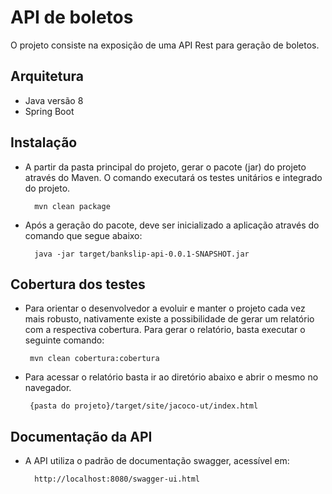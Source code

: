 # API de boletos #

O projeto consiste na exposição de uma API Rest para geração de boletos. 

## Arquitetura 

- Java versão 8
- Spring Boot

## Instalação 

- A partir da pasta principal do projeto, gerar o pacote (jar) do projeto através do Maven.
O comando executará os testes unitários e integrado do projeto.
 
		mvn clean package
 
- Após a geração do pacote, deve ser inicializado a aplicação através do comando que segue abaixo:
 
		java -jar target/bankslip-api-0.0.1-SNAPSHOT.jar
 
## Cobertura dos testes
 
 - Para orientar o desenvolvedor a evoluir e manter o projeto cada vez mais robusto, nativamente existe a possibilidade de gerar um relatório com a respectiva cobertura.
Para gerar o relatório, basta executar o seguinte comando:

		mvn clean cobertura:cobertura
 
 - Para acessar o relatório basta ir ao diretório abaixo e abrir o mesmo no navegador.
 
 		{pasta do projeto}/target/site/jacoco-ut/index.html
 
## Documentação da API

- A API utiliza o padrão de documentação swagger, acessível em:

		http://localhost:8080/swagger-ui.html
